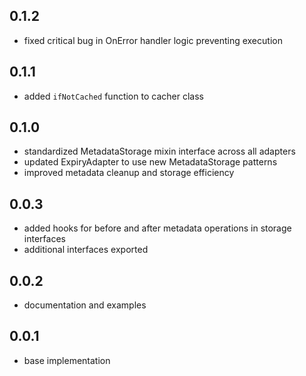 ## 0.1.2
* fixed critical bug in OnError handler logic preventing execution

## 0.1.1
* added `ifNotCached` function to cacher class

## 0.1.0
* standardized MetadataStorage mixin interface across all adapters
* updated ExpiryAdapter to use new MetadataStorage patterns
* improved metadata cleanup and storage efficiency

## 0.0.3
* added hooks for before and after metadata operations in storage interfaces
* additional interfaces exported

## 0.0.2
* documentation and examples

## 0.0.1

* base implementation